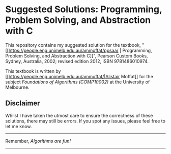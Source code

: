 # Suggested Solutions: Programming, Problem Solving, and Abstraction with C

This repository contains my suggested solution for the textbook, "[[https://people.eng.unimelb.edu.au/ammoffat/ppsaa/ | Programming, Problem Solving, and Abstraction with C]]", Pearson Custom Books, Sydney, Australia, 2002; revised edition 2012, ISBN 9781486010974.

This textbook is written by [[https://people.eng.unimelb.edu.au/ammoffat/|Alistair Moffat]] for the subject *Foundations of Algorithms (COMP10002)* at the University of Melbourne.

## Disclaimer 

Whilst I have taken the utmost care to ensure the correctness of these solutions, there may still be errors. If you spot any issues, please feel free to let me know.

---

Remember, _Algorithms are fun!_

---